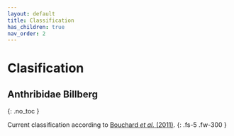 ```yaml
---
layout: default
title: Classification
has_children: true
nav_order: 2
---
```



# Clasification 

## Anthribidae Billberg
{: .no_toc }

Current classification according to [Bouchard _et al._ (2011)](https://zookeys.pensoft.net/articles.php?id=4001). 
{: .fs-5 .fw-300 }


